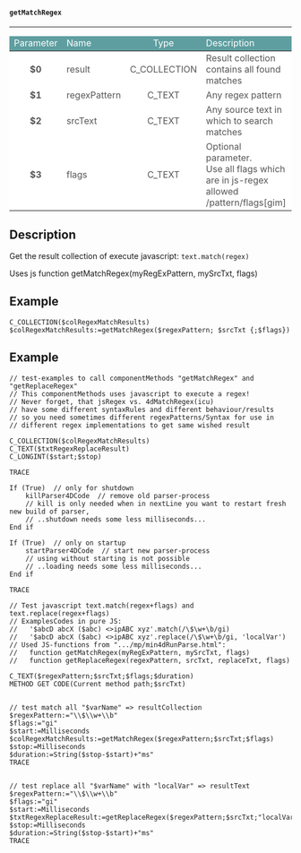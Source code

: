 ﻿<!-- PM: "getMatchRegex"
<< $0 - C_COLLECTION - match regex result
>> $1 - C_TEXT - regexPattern
>> $2 - C_TEXT - srcTxt
>> $3 - C_TEXT - flags (optional)
Get the result collection of execute javascript: text.match(regex) -->
#### `getMatchRegex`
---
<table class="parTab">
  <thead>
    <tr style="color: white; background-color: cadetblue;">
      <td style="text-align: center;">Parameter</td>
      <td>Name</td>
      <td style="text-align: center;">Type</td>
      <td>Description</td>
    </tr>
  </thead>
  <tbody>
    <tr style="color: #555; background-color: white;">
      <td style="text-align: center; font-weight: bold;">$0</td>
      <td>result</td>
      <td style="text-align: center;">C_COLLECTION</td>
      <td>Result collection contains all found matches</td>
    </tr>
    <tr style="color: #555; background-color: white;">
      <td  style="text-align: center; font-weight: bold;">$1</td>
      <td>regexPattern</td>
      <td style="text-align: center;">C_TEXT</td>
      <td>Any regex pattern</td>
    </tr>
    <tr style="color: #555; background-color: white;">
      <td  style="text-align: center; font-weight: bold;">$2</td>
      <td>srcText</td>
      <td style="text-align: center;">C_TEXT</td>
      <td>Any source text in which to search matches</td>
    </tr>
    <tr style="color: #555; background-color: white;">
      <td  style="text-align: center; font-weight: bold;">$3</td>
      <td>flags</td>
      <td style="text-align: center;">C_TEXT</td>
      <td>Optional parameter.<br>Use all flags which are in js-regex allowed /pattern/flags[gim]</td>
    </tr>
  </tbody>
</table>

## Description
Get the result collection of execute javascript: `text.match(regex)`<br>

Uses js function getMatchRegex(myRegExPattern, mySrcTxt, flags)

## Example
```
C_COLLECTION($colRegexMatchResults)
$colRegexMatchResults:=getMatchRegex($regexPattern; $srcTxt {;$flags})
```

## Example
```4d
// test-examples to call componentMethods "getMatchRegex" and "getReplaceRegex"
// This componentMethods uses javascript to execute a regex!
// Never forget, that jsRegex vs. 4dMatchRegex(icu)
// have some different syntaxRules and different behaviour/results
// so you need sometimes different regexPatterns/Syntax for use in
// different regex implementations to get same wished result

C_COLLECTION($colRegexMatchResults)
C_TEXT($txtRegexReplaceResult)
C_LONGINT($start;$stop)

TRACE

If (True)  // only for shutdown
	killParser4DCode  // remove old parser-process
	// kill is only needed when in nextLine you want to restart fresh new build of parser,
	// ..shutdown needs some less milliseconds...
End if 

If (True)  // only on startup
	startParser4DCode  // start new parser-process
	// using without starting is not possible
	// ..loading needs some less milliseconds...
End if 

TRACE

// Test javascript text.match(regex+flags) and text.replace(regex+flags)
// ExamplesCodes in pure JS:
//   '$abcD abcX ($abc) <>ipABC xyz'.match(/\$\w+\b/gi)
//   '$abcD abcX ($abc) <>ipABC xyz'.replace(/\$\w+\b/gi, 'localVar')
// Used JS-functions from ".../mp/min4dRunParse.html":
//   function getMatchRegex(myRegExPattern, mySrcTxt, flags)
//   function getReplaceRegex(regexPattern, srcTxt, replaceTxt, flags)

C_TEXT($regexPattern;$srcTxt;$flags;$duration)
METHOD GET CODE(Current method path;$srcTxt)


// test match all "$varName" => resultCollection
$regexPattern:="\\$\\w+\\b"
$flags:="gi"
$start:=Milliseconds
$colRegexMatchResults:=getMatchRegex($regexPattern;$srcTxt;$flags)
$stop:=Milliseconds
$duration:=String($stop-$start)+"ms"
TRACE


// test replace all "$varName" with "localVar" => resultText
$regexPattern:="\\$\\w+\\b"
$flags:="gi"
$start:=Milliseconds
$txtRegexReplaceResult:=getReplaceRegex($regexPattern;$srcTxt;"localVar";$flags)
$stop:=Milliseconds
$duration:=String($stop-$start)+"ms"
TRACE
```